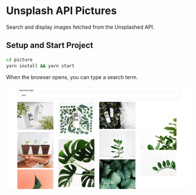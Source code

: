 # Unsplash API Pictures

Search and display images fetched from the Unsplashed API.

## Setup and Start Project

```bash
cd picture
yarn install && yarn start
```

When the browser opens, you can type a search term.

![search](./readme_imgs/search.png)